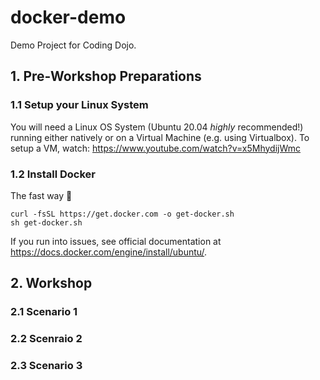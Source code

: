 # docker-demo
Demo Project for Coding Dojo.

## 1. Pre-Workshop Preparations
### 1.1 Setup your Linux System
You will need a Linux OS System (Ubuntu 20.04 *highly* recommended!) running either natively or on a Virtual Machine (e.g. using Virtualbox).
To setup a VM, watch: https://www.youtube.com/watch?v=x5MhydijWmc

### 1.2 Install Docker
The fast way 🚀
```
curl -fsSL https://get.docker.com -o get-docker.sh
sh get-docker.sh
```
If you run into issues, see official documentation at https://docs.docker.com/engine/install/ubuntu/.

## 2. Workshop
### 2.1 Scenario 1
### 2.2 Scenraio 2
### 2.3 Scenario 3
